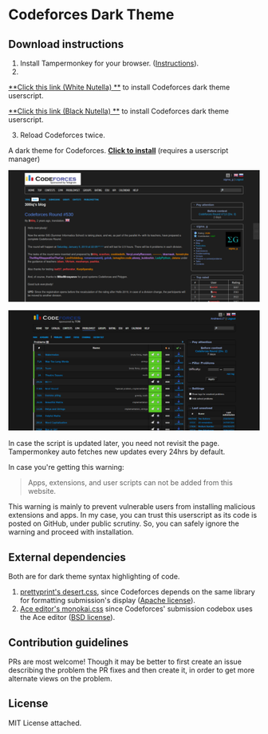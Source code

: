 # Codeforces Dark Theme
## Download instructions

1. Install Tampermonkey for your browser. ([Instructions](https://tampermonkey.net/)).
2.
[**Click this link (White Nutella) **](https://github.com/117Andrew/codeforces-darktheme/raw/master/codeforces-darktheme.user.js) to install Codeforces dark theme userscript.

[**Click this link (Black Nutella) **](https://github.com/117Andrew/codeforces-darktheme/raw/master/codeforces-darktheme-darknutella.user.js) to install Codeforces dark theme userscript.

3. Reload Codeforces twice.



A dark theme for Codeforces. [**Click to install**](https://github.com/117Andrew/codeforces-darktheme/raw/master/codeforces-darktheme.user.js) (requires a userscript manager)

![screenshot of home page](./imgs/screenshot.png)

![screenshot of problemset page](./imgs/Screenshot_ps.png)

In case the script is updated later, you need not revisit the page. Tampermonkey auto fetches new updates every 24hrs by default. 

In case you're getting this warning:

> Apps, extensions, and user scripts can not be added from this website.

This warning is mainly to prevent vulnerable users from installing malicious extensions and apps. In my case, you can trust this userscript as its code is posted on GitHub, under public scrutiny. So, you can safely ignore the warning and proceed with installation.


## External dependencies

Both are for dark theme syntax highlighting of code.

1. [prettyprint's desert.css](https://github.com/google/code-prettify/blob/master/styles/desert.css), since Codeforces depends on the same library for formatting submission's display ([Apache license](https://github.com/google/code-prettify/blob/master/COPYING)).
2. [Ace editor's monokai.css](https://github.com/ajaxorg/ace/blob/master/lib/ace/theme/monokai.css) since Codeforces' submission codebox uses the Ace editor ([BSD license](https://github.com/ajaxorg/ace/blob/master/LICENSE)).

## Contribution guidelines

PRs are most welcome! Though it may be better to first create an issue describing the problem the PR fixes and then create it, in order to get more alternate views on the problem.

## License

MIT License attached.
